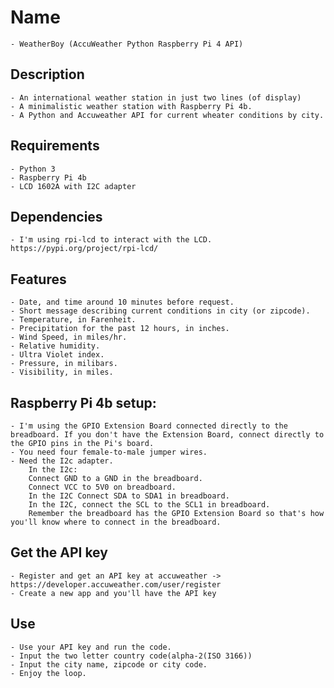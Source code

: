 # Name
    - WeatherBoy (AccuWeather Python Raspberry Pi 4 API)
## Description
    - An international weather station in just two lines (of display)
    - A minimalistic weather station with Raspberry Pi 4b.
    - A Python and Accuweather API for current wheater conditions by city.
## Requirements
    - Python 3
    - Raspberry Pi 4b
    - LCD 1602A with I2C adapter
## Dependencies
    - I'm using rpi-lcd to interact with the LCD. https://pypi.org/project/rpi-lcd/
## Features
    - Date, and time around 10 minutes before request.
    - Short message describing current conditions in city (or zipcode).
    - Temperature, in Farenheit.
    - Precipitation for the past 12 hours, in inches.
    - Wind Speed, in miles/hr.
    - Relative humidity.
    - Ultra Violet index.
    - Pressure, in milibars.
    - Visibility, in miles. 
## Raspberry Pi 4b setup:
    - I'm using the GPIO Extension Board connected directly to the breadboard. If you don't have the Extension Board, connect directly to the GPIO pins in the Pi's board.
    - You need four female-to-male jumper wires.
    - Need the I2c adapter.
        In the I2c:
        Connect GND to a GND in the breadboard.
        Connect VCC to 5V0 on breadboard.
        In the I2C Connect SDA to SDA1 in breadboard.
        In the I2C, connect the SCL to the SCL1 in breadboard.
        Remember the breadboard has the GPIO Extension Board so that's how you'll know where to connect in the breadboard. 
## Get the API key
    - Register and get an API key at accuweather -> https://developer.accuweather.com/user/register
    - Create a new app and you'll have the API key
## Use
    - Use your API key and run the code.
    - Input the two letter country code(alpha-2(ISO 3166))
    - Input the city name, zipcode or city code.
    - Enjoy the loop.
